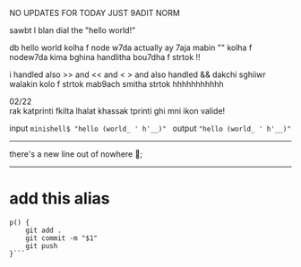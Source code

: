 
NO UPDATES FOR TODAY JUST 9ADIT NORM 

sawbt l blan dial the "hello world!"

db hello world kolha f node w7da 
actually ay 7aja mabin "" kolha f nodew7da kima bghina
handlitha bou7dha f strtok !!

i handled also >> and << and < >
and also handled && 
dakchi sghiiwr walakin kolo f strtok
mab9ach smitha strtok hhhhhhhhhhh

<cenyer> 02/22 </cenyer></br>
rak katprinti fkilta lhalat
khassak tprinti ghi mni ikon valide!

input
```minishell$ "hello (world_ ' h'__)" ```
output
```"hello (world_ ' h'__)"```

-------------------------------
there's a new line out of nowhere 🙂;

---------------------
# add this alias
```alias c="clear"
p() {
    git add .
    git commit -m "$1"
    git push
}```
